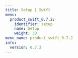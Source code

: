 ```yaml
---
title: Setup | Swift
menu:
  product_swift_0.7.2:
    identifier: setup
    name: Setup
    weight: 30
menu_name: product_swift_0.7.2
info:
  version: 0.7.2
---
```


